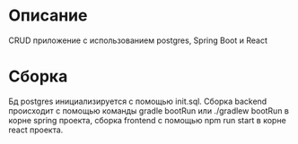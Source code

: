 # Описание
CRUD приложение с использованием postgres, Spring Boot и React
# Сборка
Бд postgres инициализируется с помощью init.sql. Сборка backend происходит с помощью команды gradle bootRun или ./gradlew bootRun в корне spring проекта, сборка frontend с помощью npm run start в корне react проекта.